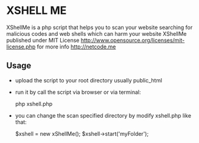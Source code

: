 XSHELL ME
===================

XShellMe is a php script that helps you to scan your website searching for 
malicious codes and web shells which can harm your website 
XShellMe published under MIT License <http://www.opensource.org/licenses/mit-license.php>
for more info <http://netcode.me>

Usage
-------

* upload the script to your root directory usually public_html
* run it by call the script via browser or via terminal:

	php xshell.php

* you can change the scan specified directory by modify xshell.php like that: 

	$xshell = new xShellMe();
	$xshell->start('myFolder');
	

